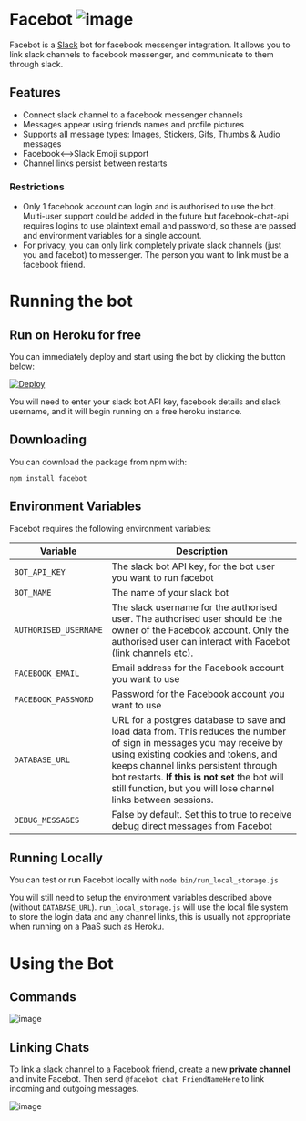 

# Facebot ![image](https://cloud.githubusercontent.com/assets/492636/12047946/c5488f22-af0e-11e5-86f4-f86c185065d8.png)

Facebot is a [Slack](https://slack.com/) bot for facebook messenger integration. It allows you to link slack channels to facebook messenger, and communicate to them through slack.

## Features
- Connect slack channel to a facebook messenger channels
- Messages appear using friends names and profile pictures
- Supports all message types: Images, Stickers, Gifs, Thumbs & Audio messages
- Facebook<-->Slack Emoji support
- Channel links persist between restarts

### Restrictions
- Only 1 facebook account can login and is authorised to use the bot. Multi-user support could be added in the future but facebook-chat-api requires logins to use plaintext email and password, so these are passed and environment variables for a single account.
- For privacy, you can only link completely private slack channels (just you and facebot) to messenger. The person you want to link must be a facebook friend.

# Running the bot

## Run on Heroku for free
You can immediately deploy and start using the bot by clicking the button below:

[![Deploy](https://www.herokucdn.com/deploy/button.svg)](https://heroku.com/deploy?template=https://github.com/Weetbix/facebot/tree/deploy)

You will need to enter your slack bot API key, facebook details and slack username, and it will begin running on a free heroku instance.

## Downloading
You can download the package from npm with:
```
npm install facebot
```

## Environment Variables

Facebot requires the following environment variables:

Variable|Description
----|-----
`BOT_API_KEY`|The slack bot API key, for the bot user you want to run facebot
`BOT_NAME`|The name of your slack bot
`AUTHORISED_USERNAME`|The slack username for the authorised user. The authorised user should be the owner of the Facebook account. Only the authorised user can interact with Facebot (link channels etc).
`FACEBOOK_EMAIL`|Email address for the Facebook account you want to use
`FACEBOOK_PASSWORD`|Password for the Facebook account you want to use
`DATABASE_URL`|URL for a postgres database to save and load data from. This reduces the number of sign in messages you may receive by using existing cookies and tokens, and keeps channel links persistent through bot restarts. **If this is not set** the bot will still function, but you will lose channel links between sessions.
`DEBUG_MESSAGES`|False by default. Set this to true to receive debug direct messages from Facebot 

## Running Locally
You can test or run Facebot locally with `node bin/run_local_storage.js`

You will still need to setup the environment variables described above (without `DATABASE_URL`). `run_local_storage.js` will use the local file system to store the login data and any channel links, this is usually not appropriate when running on a PaaS such as Heroku.

# Using the Bot 

## Commands
![image](https://cloud.githubusercontent.com/assets/492636/12016723/6a48ba6a-ad89-11e5-8dd5-9a734a6f6b76.png)

## Linking Chats
To link a slack channel to a Facebook friend, create a new **private channel** and invite Facebot. Then send `@facebot chat FriendNameHere` to link incoming and outgoing messages.

![image](https://cloud.githubusercontent.com/assets/492636/12016755/efcb3046-ad89-11e5-9837-a8b835b07949.png)
